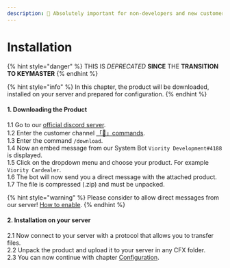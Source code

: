 ```yaml
---
description: 🔧 Absolutely important for non-developers and new customers!
---
```


# Installation

{% hint style="danger" %}
THIS IS _DEPRECATED_ **SINCE** THE **TRANSITION TO KEYMASTER**
{% endhint %}

{% hint style="info" %}
In this chapter, the product will be downloaded, installed on your server and prepared for configuration.
{% endhint %}

#### 1. Downloading the Product

&#x20;   1.1 Go to our [official discord server](https://discord.gg/323HfHyGW4).\
&#x20;   1.2 Enter the customer channel [「🤖」commands](https://canary.discord.com/channels/420677294345158657/863143715472015381).\
&#x20;   1.3 Enter the command `/download`.\
&#x20;   1.4 Now an embed message from our System Bot `Viority Development#4188` is displayed.\
&#x20;   1.5 Click on the dropdown menu and choose your product. For example `Viority Cardealer`.\
&#x20;   1.6 The bot will now send you a direct message with the attached product.\
&#x20;   1.7 The file is compressed (.zip) and must be unpacked.

{% hint style="warning" %}
Please consider to allow direct messages from our server! [How to enable](../general/how-to-buy-a-product.md).
{% endhint %}

#### 2. Installation on your server

&#x20;   2.1 Now connect to your server with a protocol that allows you to transfer files.\
&#x20;   2.2 Unpack the product and upload it to your server in any CFX folder.\
&#x20;   2.3 You can now continue with chapter [Configuration](configuration.md).
